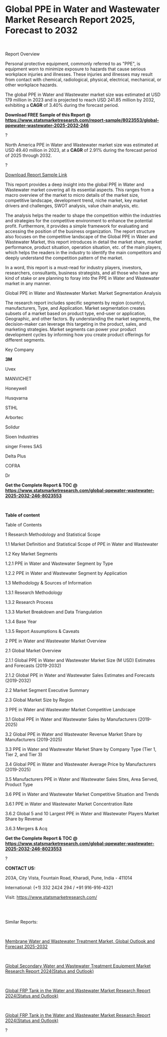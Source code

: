 <h1>Global PPE in Water and Wastewater Market Research Report 2025, Forecast to 2032</h1><br/><p>Report Overview</p>
 
 
 
 <p>Personal protective equipment, commonly referred to as "PPE", is equipment worn to minimize exposure to hazards that cause serious workplace injuries and illnesses. These injuries and illnesses may result from contact with chemical, radiological, physical, electrical, mechanical, or other workplace hazards.</p>
 
 
 
 <p>The global PPE in Water and Wastewater market size was estimated at USD 179 million in 2023 and is projected to reach USD 241.85 million by 2032, exhibiting a <strong>CAGR</strong> of 3.40% during the forecast period.</p>
 
 
 
 <div><b>Download FREE Sample of this Report @ <a href="https://www.statsmarketresearch.com/download-free-sample/8023553/global-ppewater-wastewater-2025-2032-246">https://www.statsmarketresearch.com/report-sample/8023553/global-ppewater-wastewater-2025-2032-246</a></b></div>
 
 
 
 <p>? </p>
 
 
 
 <p>North America PPE in Water and Wastewater market size was estimated at USD 49.40 million in 2023, at a <strong>CAGR</strong> of 2.91% during the forecast period of 2025 through 2032.</p>
 
 
 
 <p>? </p>
 
 
 
 <p><a href="https://www.statsmarketresearch.com/download-free-sample/8023553/global-ppewater-wastewater-2025-2032-246">Download Report Sample Link</a></p>
 
 
 
 <p>This report provides a deep insight into the global PPE in Water and Wastewater market covering all its essential aspects. This ranges from a macro overview of the market to micro details of the market size, competitive landscape, development trend, niche market, key market drivers and challenges, SWOT analysis, value chain analysis, etc.</p>
 
 
 
 <p>The analysis helps the reader to shape the competition within the industries and strategies for the competitive environment to enhance the potential profit. Furthermore, it provides a simple framework for evaluating and accessing the position of the business organization. The report structure also focuses on the competitive landscape of the Global PPE in Water and Wastewater Market, this report introduces in detail the market share, market performance, product situation, operation situation, etc. of the main players, which helps the readers in the industry to identify the main competitors and deeply understand the competition pattern of the market.</p>
 
 
 
 <p>In a word, this report is a must-read for industry players, investors, researchers, consultants, business strategists, and all those who have any kind of stake or are planning to foray into the PPE in Water and Wastewater market in any manner.</p>
 
 
 
 <p>Global PPE in Water and Wastewater Market: Market Segmentation Analysis</p>
 
 
 
 <p>The research report includes specific segments by region (country), manufacturers, Type, and Application. Market segmentation creates subsets of a market based on product type, end-user or application, Geographic, and other factors. By understanding the market segments, the decision-maker can leverage this targeting in the product, sales, and marketing strategies. Market segments can power your product development cycles by informing how you create product offerings for different segments.</p>
 
 
 
 <p>Key Company</p>
 
 
 
 <p><strong>3M</strong></p>
 
 
 
 <p>Uvex</p>
 
 
 
 <p>MANVICHET</p>
 
 
 
 <p>Honeywell</p>
 
 
 
 <p>Husqvarna</p>
 
 
 
 <p>STIHL</p>
 
 
 
 <p>Arbortec</p>
 
 
 
 <p>Solidur</p>
 
 
 
 <p>Sioen Industries</p>
 
 
 
 <p>singer Freres SAS</p>
 
 
 
 <p>Delta Plus</p>
 
 
 
 <p>COFRA</p>
 
 
 
 <p>Dr</p>
 
 
 
 <div><b>Get the Complete Report & TOC @ <a href="https://www.statsmarketresearch.com/global-ppewater-wastewater-2025-2032-246-8023553">https://www.statsmarketresearch.com/global-ppewater-wastewater-2025-2032-246-8023553</a></b></div>
 
 
 
 <p><br />
 
 <b>Table of content</b></p>
 
 
 
 <p>Table of Contents<br />
 
 1 Research Methodology and Statistical Scope<br />
 
 1.1 Market Definition and Statistical Scope of PPE in Water and Wastewater<br />
 
 1.2 Key Market Segments<br />
 
 1.2.1 PPE in Water and Wastewater Segment by Type<br />
 
 1.2.2 PPE in Water and Wastewater Segment by Application<br />
 
 1.3 Methodology & Sources of Information<br />
 
 1.3.1 Research Methodology<br />
 
 1.3.2 Research Process<br />
 
 1.3.3 Market Breakdown and Data Triangulation<br />
 
 1.3.4 Base Year<br />
 
 1.3.5 Report Assumptions & Caveats<br />
 
 2 PPE in Water and Wastewater Market Overview<br />
 
 2.1 Global Market Overview<br />
 
 2.1.1 Global PPE in Water and Wastewater Market Size (M USD) Estimates and Forecasts (2019-2032)<br />
 
 2.1.2 Global PPE in Water and Wastewater Sales Estimates and Forecasts (2019-2032)<br />
 
 2.2 Market Segment Executive Summary<br />
 
 2.3 Global Market Size by Region<br />
 
 3 PPE in Water and Wastewater Market Competitive Landscape<br />
 
 3.1 Global PPE in Water and Wastewater Sales by Manufacturers (2019-2025)<br />
 
 3.2 Global PPE in Water and Wastewater Revenue Market Share by Manufacturers (2019-2025)<br />
 
 3.3 PPE in Water and Wastewater Market Share by Company Type (Tier 1, Tier 2, and Tier 3)<br />
 
 3.4 Global PPE in Water and Wastewater Average Price by Manufacturers (2019-2025)<br />
 
 3.5 Manufacturers PPE in Water and Wastewater Sales Sites, Area Served, Product Type<br />
 
 3.6 PPE in Water and Wastewater Market Competitive Situation and Trends<br />
 
 3.6.1 PPE in Water and Wastewater Market Concentration Rate<br />
 
 3.6.2 Global 5 and 10 Largest PPE in Water and Wastewater Players Market Share by Revenue<br />
 
 3.6.3 Mergers & Acq</p>
 
 
 
 <div><b>Get the Complete Report & TOC @ <a href="https://www.statsmarketresearch.com/global-ppewater-wastewater-2025-2032-246-8023553">https://www.statsmarketresearch.com/global-ppewater-wastewater-2025-2032-246-8023553</a></b></div>
 
 
 
 <p>? </p>
 
 
 
 <p><b>CONTACT US:</b><br />
 
 203A, City Vista, Fountain Road, Kharadi, Pune, India - 411014<br />
 
 International: (+1) 332 2424 294 / +91 916-916-4321<br />
 
 Visit: <a href="https://www.statsmarketresearch.com/">https://www.statsmarketresearch.com/</a><br />
 
 <br />
 
 <br />
 
 Similar Reports:<br />
 
 <br />
 
 <a href="https://www.statsmarketresearch.com/global-membrane-water-wastewater-treatment-forecast-2025-2032-896-8028481">Membrane Water and Wastewater Treatment Market, Global Outlook and Forecast 2025-2032</a><br />
 
 <br />
 
 <a href="https://www.statsmarketresearch.com/global-secondary-water-wastewater-treatment-equipment-2024-180-8021462">Global Secondary Water and Wastewater Treatment Equipment Market Research Report 2024(Status and Outlook)</a><br />
 
 <br />
 
 <a href="https://www.statsmarketresearch.com/global-frp-tankthe-water-wastewater-2024-356-8012871">Global FRP Tank in the Water and Wastewater Market Research Report 2024(Status and Outlook)</a><br />
 
 <br />
 
 <a href="https://www.statsmarketresearch.com/global-frp-tankthe-water-wastewater-2024-292-8012949">Global FRP Tank in the Water and Wastewater Market Research Report 2024(Status and Outlook)</a><br />
 
 ? </p>